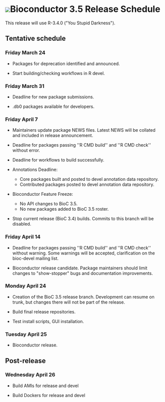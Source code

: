 # ![](/images/icons/magnifier.gif)Bioconductor 3.5 Release Schedule

This release will use R-3.4.0 ("You Stupid Darkness").

## Tentative schedule

### Friday March 24 

* Packages for deprecation identified and announced.

* Start building/checking workflows in R devel.

### Friday March 31

* Deadline for new package submissions.

* .db0 packages available for developers.

### Friday April 7

* Maintainers update package NEWS files. Latest NEWS will be collated 
  and included in release announcement.

* Deadline for packages passing ''R CMD build'' and ''R CMD check''
  without error.

* Deadline for workflows to build successfully.

* Annotations Deadline:
  - Core packages built and posted to devel annotation data repository.
  - Contributed packages posted to devel annotation data repository.

* Bioconductor Feature Freeze: 
  - No API changes to BioC 3.5.
  - No new packages added to BioC 3.5 roster.

* Stop current release (BioC 3.4) builds.  Commits to this branch will be
  disabled.

### Friday April 14

* Deadline for packages passing ''R CMD build'' and ''R CMD check''
  without warning.  Some warnings will be accepted, clarification on
  the bioc-devel mailing list.

* Bioconductor release candidate.  Package maintainers should limit
  changes to "show-stopper" bugs and documentation improvements.

### Monday April 24 

* Creation of the BioC 3.5 release branch.  Development can resume on
  trunk, but changes there will not be part of the release.

* Build final release repositories.

* Test install scripts, GUI installation.

### Tuesday April 25 

* Bioconductor release.


## Post-release

### Wednesday April 26 

* Build AMIs for release and devel

* Build Dockers for release and devel
